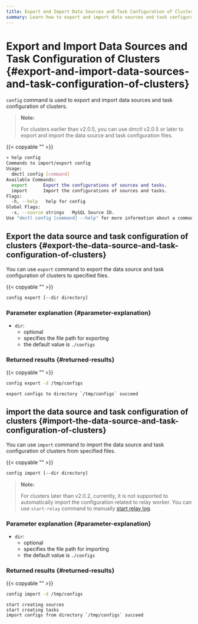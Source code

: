 ```yaml
---
title: Export and Import Data Sources and Task Configuration of Clusters
summary: Learn how to export and import data sources and task configuration of clusters when you use DM.
---
```


# Export and Import Data Sources and Task Configuration of Clusters {#export-and-import-data-sources-and-task-configuration-of-clusters}

`config` command is used to export and import data sources and task configuration of clusters.

> **Note:**
>
> For clusters earlier than v2.0.5, you can use dmctl v2.0.5 or later to export and import the data source and task configuration files.

{{< copyable "" >}}

```bash
» help config
Commands to import/export config
Usage:
  dmctl config [command]
Available Commands:
  export      Export the configurations of sources and tasks.
  import      Import the configurations of sources and tasks.
Flags:
  -h, --help   help for config
Global Flags:
  -s, --source strings   MySQL Source ID.
Use "dmctl config [command] --help" for more information about a command.
```

## Export the data source and task configuration of clusters {#export-the-data-source-and-task-configuration-of-clusters}

You can use `export` command to export the data source and task configuration of clusters to specified files.

{{< copyable "" >}}

```bash
config export [--dir directory]
```

### Parameter explanation {#parameter-explanation}

-   `dir`:
    -   optional
    -   specifies the file path for exporting
    -   the default value is `./configs`

### Returned results {#returned-results}

{{< copyable "" >}}

```bash
config export -d /tmp/configs
```

```
export configs to directory `/tmp/configs` succeed
```

## import the data source and task configuration of clusters {#import-the-data-source-and-task-configuration-of-clusters}

You can use `import` command to import the data source and task configuration of clusters from specified files.

{{< copyable "" >}}

```bash
config import [--dir directory]
```

> **Note:**
>
> For clusters later than v2.0.2, currently, it is not supported to automatically import the configuration related to relay worker. You can use `start-relay` command to manually [start relay log](/dm/relay-log.md#start-and-stop-the-relay-log-feature).

### Parameter explanation {#parameter-explanation}

-   `dir`:
    -   optional
    -   specifies the file path for importing
    -   the default value is `./configs`

### Returned results {#returned-results}

{{< copyable "" >}}

```bash
config import -d /tmp/configs
```

```
start creating sources
start creating tasks
import configs from directory `/tmp/configs` succeed
```
